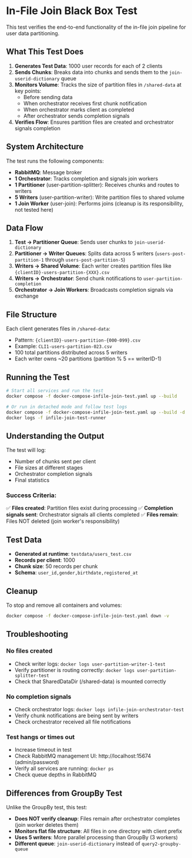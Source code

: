 # In-File Join Black Box Test

This test verifies the end-to-end functionality of the in-file join pipeline for user data partitioning.

## What This Test Does

1. **Generates Test Data**: 1000 user records for each of 2 clients
2. **Sends Chunks**: Breaks data into chunks and sends them to the `join-userid-dictionary` queue
3. **Monitors Volume**: Tracks the size of partition files in `/shared-data` at key points:
   - Before sending data
   - When orchestrator receives first chunk notification
   - When orchestrator marks client as completed
   - After orchestrator sends completion signals
4. **Verifies Flow**: Ensures partition files are created and orchestrator signals completion

## System Architecture

The test runs the following components:

- **RabbitMQ**: Message broker
- **1 Orchestrator**: Tracks completion and signals join workers
- **1 Partitioner** (user-partition-splitter): Receives chunks and routes to writers
- **5 Writers** (user-partition-writer): Write partition files to shared volume
- **1 Join Worker** (user-join): Performs joins (cleanup is its responsibility, not tested here)

## Data Flow

1. **Test → Partitioner Queue**: Sends user chunks to `join-userid-dictionary`
2. **Partitioner → Writer Queues**: Splits data across 5 writers (`users-post-partition-1` through `users-post-partition-5`)
3. **Writers → Shared Volume**: Each writer creates partition files like `{clientID}-users-partition-{XXX}.csv`
4. **Writers → Orchestrator**: Send chunk notifications to `user-partition-completion`
5. **Orchestrator → Join Workers**: Broadcasts completion signals via exchange

## File Structure

Each client generates files in `/shared-data`:
- Pattern: `{clientID}-users-partition-{000-099}.csv`
- Example: `CLI1-users-partition-023.csv`
- 100 total partitions distributed across 5 writers
- Each writer owns ~20 partitions (partition % 5 == writerID-1)

## Running the Test

```bash
# Start all services and run the test
docker compose -f docker-compose-infile-join-test.yaml up --build

# Or run in detached mode and follow test logs
docker compose -f docker-compose-infile-join-test.yaml up --build -d
docker logs -f infile-join-test-runner
```

## Understanding the Output

The test will log:
- Number of chunks sent per client
- File sizes at different stages
- Orchestrator completion signals
- Final statistics

### Success Criteria:

✅ **Files created**: Partition files exist during processing
✅ **Completion signals sent**: Orchestrator signals all clients completed
✅ **Files remain**: Files NOT deleted (join worker's responsibility)

## Test Data

- **Generated at runtime**: `testdata/users_test.csv`
- **Records per client**: 1000
- **Chunk size**: 50 records per chunk
- **Schema**: `user_id,gender,birthdate,registered_at`

## Cleanup

To stop and remove all containers and volumes:

```bash
docker compose -f docker-compose-infile-join-test.yaml down -v
```

## Troubleshooting

### No files created
- Check writer logs: `docker logs user-partition-writer-1-test`
- Verify partitioner is routing correctly: `docker logs user-partition-splitter-test`
- Check that SharedDataDir (/shared-data) is mounted correctly

### No completion signals
- Check orchestrator logs: `docker logs infile-join-orchestrator-test`
- Verify chunk notifications are being sent by writers
- Check orchestrator received all file notifications

### Test hangs or times out
- Increase timeout in test
- Check RabbitMQ management UI: http://localhost:15674 (admin/password)
- Verify all services are running: `docker ps`
- Check queue depths in RabbitMQ

## Differences from GroupBy Test

Unlike the GroupBy test, this test:
- **Does NOT verify cleanup**: Files remain after orchestrator completes (join worker deletes them)
- **Monitors flat file structure**: All files in one directory with client prefix
- **Uses 5 writers**: More parallel processing than GroupBy (3 workers)
- **Different queue**: `join-userid-dictionary` instead of `query2-groupby-queue`

